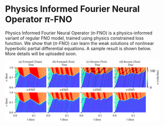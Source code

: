 # Physics Informed Fourier Neural Operator $\pi$-FNO


Physics Informed Fourier Neural Operator ($\pi$-FNO) is a physics-informed variant of regular FNO model, trained using physics constrained loss function. We show that ($\pi$-FNO) can learn the weak solutions of nonlinear hyperbolic partial differential equations. A sample result is shown below. More details will be uploaded soon.

![Sample result](testing/res_sample_preds.png)
